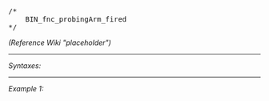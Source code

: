 <pre>/*
	BIN_fnc_probingArm_fired
*/</pre>
*(Reference Wiki "placeholder")*


---
*Syntaxes:*

<!-- [] call `BIN_fnc_ProbingArm_fired` -->

---
*Example 1:*

<!-- 
```sqf
[] call BIN_fnc_ProbingArm_fired;
``` -->